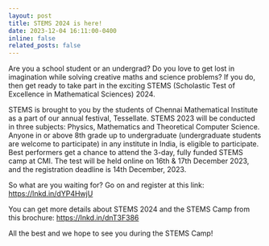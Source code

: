```yaml
---
layout: post
title: STEMS 2024 is here!
date: 2023-12-04 16:11:00-0400
inline: false
related_posts: false
---
```


Are you a school student or an undergrad? Do you love to get lost in imagination while solving creative maths and science problems? If you do, then get ready to take part in the exciting STEMS (Scholastic Test of Excellence in Mathematical Sciences) 2024.

STEMS is brought to you by the students of Chennai Mathematical Institute as a part of our annual festival, Tessellate.
STEMS 2023 will be conducted in three subjects: Physics, Mathematics and Theoretical Computer Science. Anyone in or above 8th grade up to undergraduate (undergraduate students are welcome to participate) in any institute in India, is eligible to participate. Best performers get a chance to attend the 3-day, fully funded STEMS camp at CMI. The test will be held online on 16th & 17th December 2023, and the registration deadline is 14th December, 2023.

So what are you waiting for? Go on and register at this link:
https://lnkd.in/dYP4HwjU

You can get more details about STEMS 2024 and the STEMS Camp from this brochure:
https://lnkd.in/dnT3F386

All the best and we hope to see you during the STEMS Camp!
